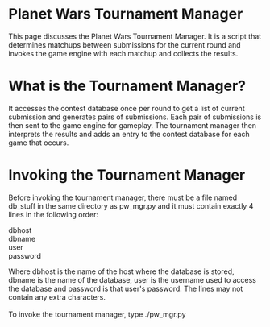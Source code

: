 # Planet Wars Tournament Manager #

This page discusses the Planet Wars Tournament Manager. It is a script that determines matchups between submissions for the current round and invokes the game engine with each matchup and collects the results.


# What is the Tournament Manager? #
It accesses the contest database once per round to get a list of current submission and generates pairs of submissions. Each pair of submissions is then sent to the game engine for gameplay. The tournament manager then interprets the results and adds an entry to the contest database for each game that occurs.

# Invoking the Tournament Manager #
Before invoking the tournament manager, there must be a file named db\_stuff in the same directory as pw\_mgr.py and it must contain exactly 4 lines in the following order:

dbhost<br>
dbname<br>
user<br>
password<br>

Where dbhost is the name of the host where the database is stored, dbname is the name of the database, user is the username used to access the database and password is that user's password. The lines may not contain any extra characters.<br>
<br>
To invoke the tournament manager, type ./pw_mgr.py